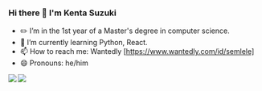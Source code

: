 ### Hi there 👋 I'm Kenta Suzuki

- ✏️ I’m in the 1st year of a Master's degree in computer science.
- 🌱 I’m currently learning Python, React.
- 📫 How to reach me: Wantedly [https://www.wantedly.com/id/semlele]
- 😄 Pronouns: he/him

<a href="https://github.com/anuraghazra/github-readme-stats">
  <img align="left" src="https://github-readme-stats.vercel.app/api?username=semlele&count_private=true&show_icons=true&theme=panda" />
</a>
<a href="https://github.com/anuraghazra/github-readme-stats">
  <img align="left" src="https://github-readme-stats.vercel.app/api/top-langs/?username=semlele&theme=panda" />
</a>
